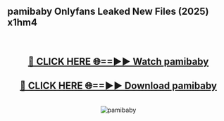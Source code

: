<h2>pamibaby Onlyfans Leaked New Files (2025) x1hm4</h2>
<br>
<div align="center">
<h2><a href="https://mediafiles.top/pamibaby&ref=git" rel="nofollow">🔴 CLICK HERE 🌐==►► Watch pamibaby</a></h2>
<h2><a href="https://mediafiles.top/pamibaby&ref=git" rel="nofollow">🔴 CLICK HERE 🌐==►► Download pamibaby</a></h2>
<br>
<a href="https://mediafiles.top/pamibaby&ref=git" rel="nofollow" data-target="animated-image.originalLink"><img src="https://i.ibb.co.com/xMMVF88/686577567.gif" alt="pamibaby" style="max-width: 100%; display: inline-block;" data-target="animated-image.originalImage"></a>
</div>
<br>
<br>